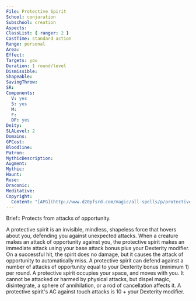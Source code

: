 ```yaml
---
File: Protective Spirit
School: conjuration
Subschool: creation
Aspects: 
ClassList: { ranger: 2 }
CastTime: standard action
Range: personal
Area: 
Effect: 
Targets: you
Duration: 1 round/level
Dismissible: 
Shapeable: 
SavingThrow: 
SR: 
Components:
  V: yes
  S: yes
  M: 
  F: 
  DF: yes
Deity: 
SLALevel: 2
Domains: 
GPCost: 
Bloodline: 
Patron: 
MythicDescription: 
Augment: 
Mythic: 
Haunt: 
Ruse: 
Draconic: 
Meditative: 
Copyright:
  Content: "[APG](http://www.d20pfsrd.com/magic/all-spells/p/protective-spirit)"
---
```

Brief:: Protects from attacks of opportunity.

A protective spirit is an invisible, mindless, shapeless force that hovers about you, defending you against unexpected attacks. When a creature makes an attack of opportunity against you, the protective spirit makes an immediate attack using your base attack bonus plus your Dexterity modifier. On a successful hit, the spirit does no damage, but it causes the attack of opportunity to automatically miss. A protective spirit can defend against a number of attacks of opportunity equal to your Dexterity bonus (minimum 1) per round.  A protective spirit occupies your space, and moves with you. It cannot be attacked or harmed by physical attacks, but dispel magic, disintegrate, a sphere of annihilation, or a rod of cancellation affects it. A protective spirit's AC against touch attacks is 10 + your Dexterity modifier.

